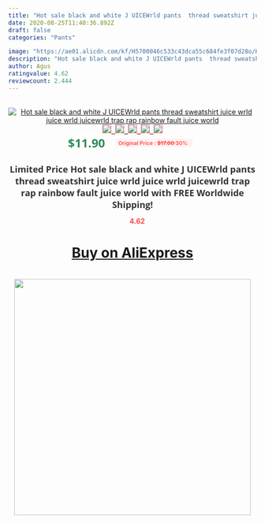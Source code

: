 ```yaml
---
title: "Hot sale black and white J UICEWrld pants  thread sweatshirt juice wrld juice wrld juicewrld trap rap rainbow fault juice world"
date: 2020-08-25T11:40:36.892Z
draft: false
categories: "Pants"

image: "https://ae01.alicdn.com/kf/H5700046c533c43dca55c684fe3f07d28o/Hot-sale-black-and-white-J-UICEWrld-pants-thread-sweatshirt-juice-wrld-juice-wrld-juicewrld-trap.jpg"
description: "Hot sale black and white J UICEWrld pants  thread sweatshirt juice wrld juice wrld juicewrld trap rap rainbow fault juice world"
author: Agus
ratingvalue: 4.62
reviewcount: 2.444
---
```

<br>
<div style="text-align: center;">
<a href="https://s.click.aliexpress.com/e/_98CEpf" target="_blank" rel="nofollow noopener noreferrer"><img alt="Hot sale black and white J UICEWrld pants  thread sweatshirt juice wrld juice wrld juicewrld trap rap rainbow fault juice world" class="magnifier-image" src="https://ae01.alicdn.com/kf/H5700046c533c43dca55c684fe3f07d28o/Hot-sale-black-and-white-J-UICEWrld-pants-thread-sweatshirt-juice-wrld-juice-wrld-juicewrld-trap.jpg_640x640.jpg">
<br>
<img style="border:1px solid salmon" src="https://ae01.alicdn.com/kf/H5700046c533c43dca55c684fe3f07d28o/Hot-sale-black-and-white-J-UICEWrld-pants-thread-sweatshirt-juice-wrld-juice-wrld-juicewrld-trap.jpg_120x120.jpg">&nbsp;&nbsp;<img style="border:1px solid salmon" src="https://ae01.alicdn.com/kf/Hbf07dcc531eb4758840106222d8189d1N/Hot-sale-black-and-white-J-UICEWrld-pants-thread-sweatshirt-juice-wrld-juice-wrld-juicewrld-trap.jpg_120x120.jpg">&nbsp;&nbsp;<img style="border:1px solid salmon" src="https://ae01.alicdn.com/kf/Hdb0339feafd5402590cd0d92c7fa3d7ba/Hot-sale-black-and-white-J-UICEWrld-pants-thread-sweatshirt-juice-wrld-juice-wrld-juicewrld-trap.jpg_120x120.jpg">&nbsp;&nbsp;<img style="border:1px solid salmon" src="https://ae01.alicdn.com/kf/Hd616f278773f4e20890b377da91aea51M/Hot-sale-black-and-white-J-UICEWrld-pants-thread-sweatshirt-juice-wrld-juice-wrld-juicewrld-trap.jpg_120x120.jpg">&nbsp;&nbsp;<img style="border:1px solid salmon" src="https://ae01.alicdn.com/kf/H649391522e3c4e439ae18abef0e5f8ca3/Hot-sale-black-and-white-J-UICEWrld-pants-thread-sweatshirt-juice-wrld-juice-wrld-juicewrld-trap.jpg_120x120.jpg"></a></div><br0>
<div style="text-align: center;"><span style="background-color: white; border: 0px; box-sizing: border-box; color: seagreen; display: inline-block; font-family: &quot;open sans&quot; , &quot;arial&quot; , &quot;helvetica&quot; , sans-serif , &quot;heiti&quot;; font-size: 24px; font-stretch: inherit; font-weight: 700; line-height: inherit; margin: 0px 10px 0px 0px; padding: 0px; vertical-align: middle;">$11.90 </span>
<span style="background: rgb(255 , 241 , 241); border-radius: 3px; border: 0px; box-sizing: border-box; color: #ff4747; display: inline-block; font-family: inherit; font-size: 12px; font-stretch: inherit; font-style: inherit; font-variant: inherit; font-weight: 600; line-height: inherit; margin: 0px; padding: 2px 5px; transform: scale(0.9); vertical-align: middle;">Original Price : <b style="text-decoration: line-through;">$17.00 </b> 30%&nbsp;&nbsp;</span></div>
<h1 style="color: #333333; display: inline-block; font-family: &quot;open sans&quot; , &quot;arial&quot; , &quot;helvetica&quot; , sans-serif , &quot;heiti&quot;; font-size: 18px; font-stretch: inherit; font-weight: 700; text-align: center;">Limited Price Hot sale black and white J UICEWrld pants  thread sweatshirt juice wrld juice wrld juicewrld trap rap rainbow fault juice world with FREE Worldwide Shipping!</h1>
<div style="color: #ff4747; text-align: center;">
<img src="https://4.bp.blogspot.com/-M0ZcTcb-5uY/XleCXlxnR4I/AAAAAAAAAEc/OrjgMkXV1oMQFaCRZj5HQwOCBcu3w1FegCPcBGAYYCw/s1600/star.png" style="height: 15px;">&nbsp;<b>4.62</b></div>
<div class="button_cont" align="center"><a class="buynow_a" href="https://s.click.aliexpress.com/e/_98CEpf" target="_blank" rel="nofollow noopener noreferrer"><H1>Buy on AliExpress</H1></a></div><br>
<div class="separator" style="clear: both; text-align: center;">
<img src="https://lh3.googleusercontent.com/-pTy5HemUv9M/XlePHvY0dAI/AAAAAAAAAE4/0nX5iRUoIWY8eMW9Dpxeirr157OZliDIgCLcBGAsYHQ/s1600/badge.gif" width="480">
</div>
